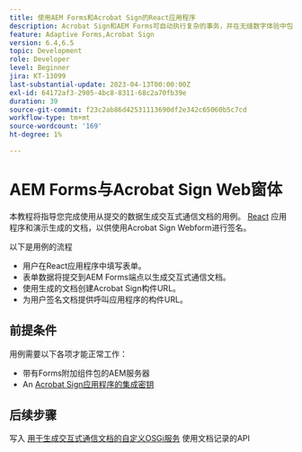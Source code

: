 ```yaml
---
title: 使用AEM Forms和Acrobat Sign的React应用程序
description: Acrobat Sign和AEM Forms可自动执行复杂的事务，并在无缝数字体验中包含法律电子签名。
feature: Adaptive Forms,Acrobat Sign
version: 6.4,6.5
topic: Development
role: Developer
level: Beginner
jira: KT-13099
last-substantial-update: 2023-04-13T00:00:00Z
exl-id: 64172af3-2905-4bc8-8311-68c2a70fb39e
duration: 39
source-git-commit: f23c2ab86d42531113690df2e342c65060b5c7cd
workflow-type: tm+mt
source-wordcount: '169'
ht-degree: 1%

---
```


# AEM Forms与Acrobat Sign Web窗体


本教程将指导您完成使用从提交的数据生成交互式通信文档的用例。 [React](https://react.dev/) 应用程序和演示生成的文档，以供使用Acrobat Sign Webform进行签名。

以下是用例的流程

* 用户在React应用程序中填写表单。
* 表单数据将提交到AEM Forms端点以生成交互式通信文档。
* 使用生成的文档创建Acrobat Sign构件URL。
* 为用户签名文档提供呼叫应用程序的构件URL。

## 前提条件

用例需要以下各项才能正常工作：

* 带有Forms附加组件包的AEM服务器
* An [Acrobat Sign应用程序的集成密钥](https://helpx.adobe.com/sign/kb/how-to-create-an-integration-key.html)

## 后续步骤

写入 [用于生成交互式通信文档的自定义OSGi服务](./create-ic-document.md) 使用文档记录的API
